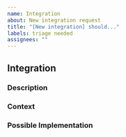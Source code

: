 ```yaml
---
name: Integration
about: New integration request
title: "[New integration] should..."
labels: triage needed
assignees: ""
---
```


## Integration

### Description
<!-- A clear and concise description of what the integration is. -->

### Context
<!-- Why this integration is necessary or what it is meant to improve. -->

### Possible Implementation
<!-- Not obligatory, but suggest an idea for implementing the integration. -->
